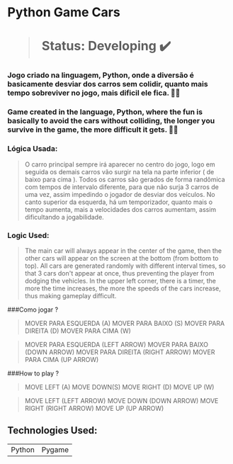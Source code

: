 <h1> Python Game Cars <h1>

>Status: Developing ✔️

### Jogo criado na linguagem, Python, onde a diversão é basicamente desviar dos carros sem colidir, quanto mais tempo sobreviver no jogo, mais dificil ele fica. 🏁🏁

### Game created in the language, Python, where the fun is basically to avoid the cars without colliding, the longer you survive in the game, the more difficult it gets. 🏁🏁

### Lógica Usada: 
> O carro principal sempre irá aparecer no centro do jogo, logo em seguida os demais carros vão  surgir na tela na parte inferior ( de baixo para cima ). 
> Todos os carros são gerados de forma randômica com tempos de intervalo diferente, para que não surja 3 carros de uma vez, assim impedindo o jogador de desviar dos veículos.
> No canto superior da esquerda, há um temporizador, quanto mais o tempo aumenta, mais a velocidades dos carros aumentam, assim dificultando a jogabilidade.

### Logic Used:
> The main car will always appear in the center of the game, then the other cars will appear on the screen at the bottom (from bottom to top).
> All cars are generated randomly with different interval times, so that 3 cars don't appear at once, thus preventing the player from dodging the vehicles.
> In the upper left corner, there is a timer, the more the time increases, the more the speeds of the cars increase, thus making gameplay difficult.

###Como jogar ?
> MOVER PARA ESQUERDA (A)
> MOVER PARA BAIXO (S)
> MOVER PARA DIREITA (D)
> MOVER PARA CIMA (W)

> MOVER PARA ESQUERDA (LEFT ARROW)
> MOVER PARA BAIXO (DOWN ARROW)
> MOVER PARA DIREITA (RIGHT ARROW)
> MOVER PARA CIMA (UP ARROW)


###How to play ?
> MOVE LEFT (A)
> MOVE DOWN(S)
> MOVE RIGHT (D)
> MOVE UP (W)

> MOVE LEFT (LEFT ARROW)
> MOVE DOWN (DOWN ARROW)
> MOVE RIGHT (RIGHT ARROW)
> MOVE UP (UP ARROW)

## Technologies Used: 

<table>
  <tr>
    <td>Python</td>
    <td>Pygame</td>
  </tr>



